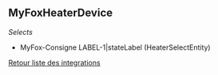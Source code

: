 ## MyFoxHeaterDevice

*Selects*
- MyFox-Consigne LABEL-1|stateLabel (HeaterSelectEntity)


[Retour liste des integrations](../integration.md)
